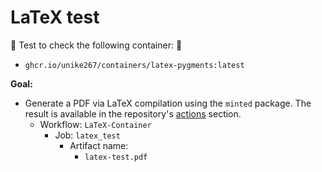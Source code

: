 # LaTeX test

🚚 Test to check the following container: 🚚

- `ghcr.io/unike267/containers/latex-pygments:latest` 

**Goal:**

- Generate a PDF via LaTeX compilation using the `minted` package. The result is available in the repository's [actions](https://github.com/Unike267/Containers/actions) section.
    - Workflow: `LaTeX-Container` 
      - Job: `latex_test`
        - Artifact name:
          - `latex-test.pdf` 
